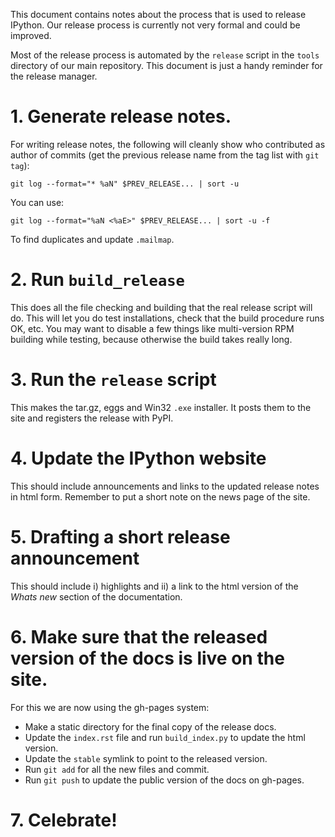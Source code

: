 This document contains notes about the process that is used to release IPython.
Our release process is currently not very formal and could be improved.

Most of the release process is automated by the `release` script in the `tools`
directory of our main repository.  This document is just a handy reminder for
the release manager.

# 1. Generate release notes.

For writing release notes, the following will cleanly show who contributed as author
of commits (get the previous release name from the tag list with `git tag`):

    git log --format="* %aN" $PREV_RELEASE... | sort -u

You can use:

    git log --format="%aN <%aE>" $PREV_RELEASE... | sort -u -f

To find duplicates and update `.mailmap`.

# 2. Run `build_release`

This does all the file checking and building that the real release script will do.
This will let you do test installations, check that the build procedure runs OK, etc.
You may want to disable a few things like multi-version RPM building while testing, because
otherwise the build takes really long.

# 3. Run the `release` script

This makes the tar.gz, eggs and Win32 `.exe` installer.  It posts them to the site and
registers the release with PyPI.

# 4. Update the IPython website

This should include announcements and links to the updated release notes
in html form. Remember to put a short note on the news page of the site.
   
# 5. Drafting a short release announcement

This should include i) highlights and ii) a link to the html version of
the *Whats new* section of the documentation.

# 6. Make sure that the released version of the docs is live on the site.

For this we are now using the gh-pages system:

- Make a static directory for the final copy of the release docs.
- Update the `index.rst` file and run `build_index.py` to update
  the html version.
- Update the `stable` symlink to point to the released version.
- Run `git add` for all the new files and commit.
- Run `git push` to update the public version of the docs on gh-pages.

# 7. Celebrate!
